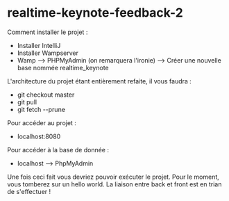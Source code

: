 # realtime-keynote-feedback-2

Comment installer le projet : 

- Installer IntelliJ
- Installer Wampserver 
- Wamp --> PHPMyAdmin (on remarquera l'ironie) --> Créer une nouvelle base nommée realtime_keynote

L'architecture du projet étant entièrement refaite, il vous faudra : 
- git checkout master
- git pull
- git fetch --prune 

Pour accéder au projet : 
- localhost:8080

Pour accéder à la base de donnée : 
- localhost --> PhpMyAdmin 

Une fois ceci fait vous devriez pouvoir exécuter le projet. 
Pour le moment, vous tomberez sur un hello world. La liaison entre back et front est en trian de s'effectuer ! 

